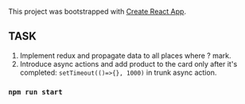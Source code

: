 This project was bootstrapped with [Create React App](https://github.com/facebook/create-react-app).

## TASK
1. Implement redux and propagate data to all places where ? mark.
2. Introduce async actions and add product to the card only after it's completed:
`setTimeout(()=>{}, 1000)` in trunk async action.
### `npm run start`